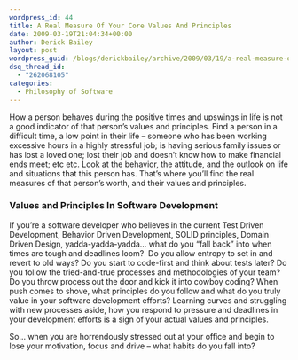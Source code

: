 ```yaml
---
wordpress_id: 44
title: A Real Measure Of Your Core Values And Principles
date: 2009-03-19T21:04:34+00:00
author: Derick Bailey
layout: post
wordpress_guid: /blogs/derickbailey/archive/2009/03/19/a-real-measure-of-your-core-values-and-principles.aspx
dsq_thread_id:
  - "262068105"
categories:
  - Philosophy of Software
---
```

How a person behaves during the positive times and upswings in life is not a good indicator of that person’s values and principles. Find a person in a difficult time, a low point in their life – someone who has been working excessive hours in a highly stressful job; is having serious family issues or has lost a loved one; lost their job and doesn’t know how to make financial ends meet; etc etc. Look at the behavior, the attitude, and the outlook on life and situations that this person has. That’s where you’ll find the real measures of that person’s worth, and their values and principles. 

### Values and Principles In Software Development

If you’re a software developer who believes in the current Test Driven Development, Behavior Driven Development, SOLID principles, Domain Driven Design, yadda-yadda-yadda… what do you “fall back” into when times are tough and deadlines loom?&#160; Do you allow entropy to set in and revert to old ways? Do you start to code-first and think about tests later? Do you follow the tried-and-true processes and methodologies of your team? Do you throw process out the door and kick it into cowboy coding? When push comes to shove, what principles do you follow and what do you truly value in your software development efforts? Learning curves and struggling with new processes aside, how you respond to pressure and deadlines in your development efforts is a sign of your actual values and principles. 

So… when you are horrendously stressed out at your office and begin to lose your motivation, focus and drive – what habits do you fall into?